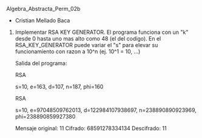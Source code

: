 Algebra_Abstracta_Perm_02b

- Cristian Mellado Baca


1. Implementar RSA KEY GENERATOR.
El programa funciona con un "k" desde 0 hasta uno mas alto como 48 (el del codigo). En el RSA_KEY_GENERATOR puede variar el "s" para elevar su funcionamiento con razon a  10^n  (ej. 10^1 = 10, ...)

   Salida del programa:

   RSA 
   
      s=10, e=163, d=107, n=187, phi=160
 
   RSA 
   
      s=10, e=97048509762013, d=122984107938697, n=238890890923969, phi=238890859927380

   Mensaje original:  11
   Cifrado:  68591278334134
   Descifrado:  11
